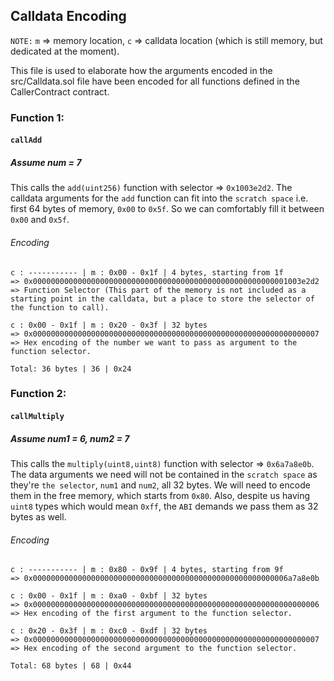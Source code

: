 ## Calldata Encoding
`NOTE:` `m` => memory location, `c` => calldata location (which is still memory, but dedicated at the moment).

This file is used to elaborate how the arguments encoded in the src/Calldata.sol file have been encoded for all functions defined in the CallerContract contract.


### Function 1:
#### `callAdd`
##### Assume num = 7
This calls the `add(uint256)` function with selector => `0x1003e2d2`. The calldata arguments for the `add` function can fit into the `scratch space` i.e. first 64 bytes of memory, `0x00` to `0x5f`. So we can comfortably fill it between `0x00` and `0x5f`.

###### Encoding
```
c : ----------- | m : 0x00 - 0x1f | 4 bytes, starting from 1f
=> 0x000000000000000000000000000000000000000000000000000000001003e2d2
=> Function Selector (This part of the memory is not included as a starting point in the calldata, but a place to store the selector of the function to call).

c : 0x00 - 0x1f | m : 0x20 - 0x3f | 32 bytes
=> 0x0000000000000000000000000000000000000000000000000000000000000007
=> Hex encoding of the number we want to pass as argument to the function selector.

Total: 36 bytes | 36 | 0x24
```

### Function 2:
#### `callMultiply`
##### Assume num1 = 6, num2 = 7
This calls the `multiply(uint8,uint8)` function with selector => `0x6a7a8e0b`. The data arguments we need will not be contained in the `scratch space` as they're `the selector`, `num1` and `num2`, all 32 bytes. We will need to encode them in the free memory, which starts from `0x80`. Also, despite us having `uint8` types which would mean `0xff`, the `ABI` demands we pass them as 32 bytes as well.

###### Encoding
```
c : ----------- | m : 0x80 - 0x9f | 4 bytes, starting from 9f
=> 0x000000000000000000000000000000000000000000000000000000006a7a8e0b

c : 0x00 - 0x1f | m : 0xa0 - 0xbf | 32 bytes
=> 0x0000000000000000000000000000000000000000000000000000000000000006
=> Hex encoding of the first argument to the function selector.

c : 0x20 - 0x3f | m : 0xc0 - 0xdf | 32 bytes
=> 0x0000000000000000000000000000000000000000000000000000000000000007
=> Hex encoding of the second argument to the function selector.

Total: 68 bytes | 68 | 0x44
```